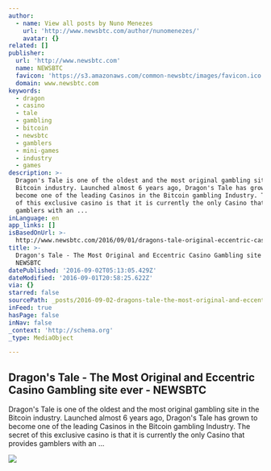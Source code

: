 ```yaml
---
author:
  - name: View all posts by Nuno Menezes
    url: 'http://www.newsbtc.com/author/nunomenezes/'
    avatar: {}
related: []
publisher:
  url: 'http://www.newsbtc.com'
  name: NEWSBTC
  favicon: 'https://s3.amazonaws.com/common-newsbtc/images/favicon.ico'
  domain: www.newsbtc.com
keywords:
  - dragon
  - casino
  - tale
  - gambling
  - bitcoin
  - newsbtc
  - gamblers
  - mini-games
  - industry
  - games
description: >-
  Dragon's Tale is one of the oldest and the most original gambling site in the
  Bitcoin industry. Launched almost 6 years ago, Dragon's Tale has grown to
  become one of the leading Casinos in the Bitcoin gambling Industry. The secret
  of this exclusive casino is that it is currently the only Casino that provides
  gamblers with an ...
inLanguage: en
app_links: []
isBasedOnUrl: >-
  http://www.newsbtc.com/2016/09/01/dragons-tale-original-eccentric-casino-gambling-site-ever/
title: >-
  Dragon's Tale - The Most Original and Eccentric Casino Gambling site ever -
  NEWSBTC
datePublished: '2016-09-02T05:13:05.429Z'
dateModified: '2016-09-01T20:58:25.622Z'
via: {}
starred: false
sourcePath: _posts/2016-09-02-dragons-tale-the-most-original-and-eccentric-casino-gambl.md
inFeed: true
hasPage: false
inNav: false
_context: 'http://schema.org'
_type: MediaObject

---
```

<article style=""><h1>Dragon's Tale - The Most Original and Eccentric Casino Gambling site ever - NEWSBTC</h1><p>Dragon's Tale is one of the oldest and the most original gambling site in the Bitcoin industry. Launched almost 6 years ago, Dragon's Tale has grown to become one of the leading Casinos in the Bitcoin gambling Industry. The secret of this exclusive casino is that it is currently the only Casino that provides gamblers with an ...</p><img src="http://s3.amazonaws.com/main-newsbtc-images/2016/03/01020127/Dragons-Tale_NewsBTC.jpg" /></article>